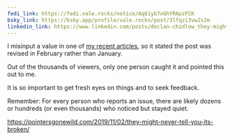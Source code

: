 ```yaml
---
fedi_link: https://fedi.vale.rocks/notice/Aq61yb7xGhYRApzFCK
bsky_link: https://bsky.app/profile/vale.rocks/post/3lfqzi3vw2s2m
linkedin_link: https://www.linkedin.com/posts/declan-chidlow_they-might-never-tell-you-its-broken-activity-7285095599366983680-8t6b
---
```


I misinput a value in one of [my recent articles](/posts/my-experience-biohacking), so it stated the post was revised in February rather than January.

Out of the thousands of viewers, only one person caught it and pointed this out to me.

It is so important to get fresh eyes on things and to seek feedback.

Remember: For every person who reports an issue, there are likely dozens or hundreds (or even thousands) who noticed but stayed quiet.

<https://pointersgonewild.com/2019/11/02/they-might-never-tell-you-its-broken/>
